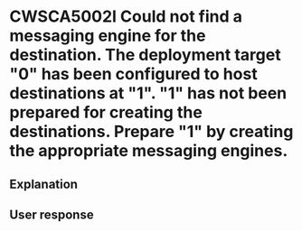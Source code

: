 # CWSCA5002I Could not find a messaging engine for the destination.  The deployment target "0"  has been configured to host destinations at  "1".  "1" has not been prepared for creating the destinations.  Prepare "1" by creating the appropriate messaging engines.

## Explanation

## User response
